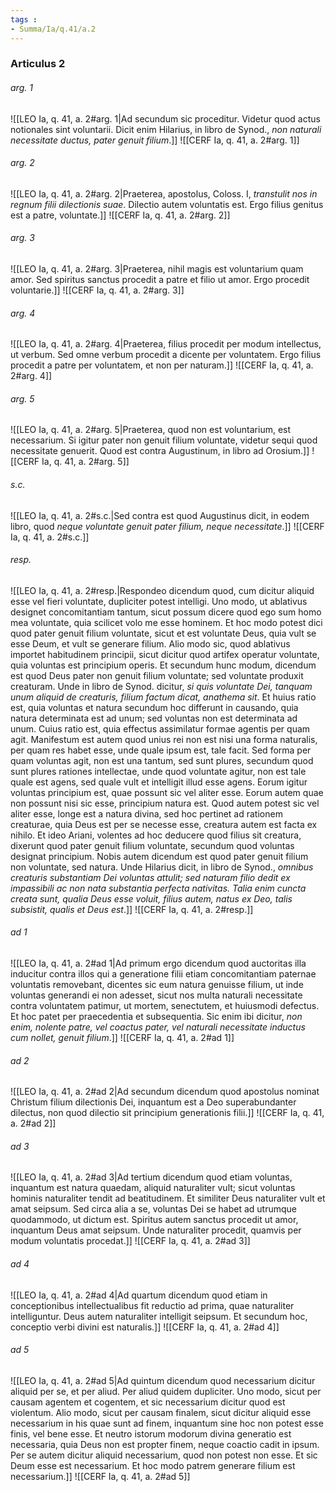 ```yaml
---
tags : 
- Summa/Ia/q.41/a.2
---
```


### Articulus 2

###### arg. 1
![[LEO Ia, q. 41, a. 2#arg. 1|Ad secundum sic proceditur. Videtur quod actus notionales sint voluntarii. Dicit enim Hilarius, in libro de Synod., *non naturali necessitate ductus, pater genuit filium*.]]
![[CERF Ia, q. 41, a. 2#arg. 1]]

###### arg. 2
![[LEO Ia, q. 41, a. 2#arg. 2|Praeterea, apostolus, Coloss. I, *transtulit nos in regnum filii dilectionis suae*. Dilectio autem voluntatis est. Ergo filius genitus est a patre, voluntate.]]
![[CERF Ia, q. 41, a. 2#arg. 2]]

###### arg. 3
![[LEO Ia, q. 41, a. 2#arg. 3|Praeterea, nihil magis est voluntarium quam amor. Sed spiritus sanctus procedit a patre et filio ut amor. Ergo procedit voluntarie.]]
![[CERF Ia, q. 41, a. 2#arg. 3]]

###### arg. 4
![[LEO Ia, q. 41, a. 2#arg. 4|Praeterea, filius procedit per modum intellectus, ut verbum. Sed omne verbum procedit a dicente per voluntatem. Ergo filius procedit a patre per voluntatem, et non per naturam.]]
![[CERF Ia, q. 41, a. 2#arg. 4]]

###### arg. 5
![[LEO Ia, q. 41, a. 2#arg. 5|Praeterea, quod non est voluntarium, est necessarium. Si igitur pater non genuit filium voluntate, videtur sequi quod necessitate genuerit. Quod est contra Augustinum, in libro ad Orosium.]]
![[CERF Ia, q. 41, a. 2#arg. 5]]

###### s.c.
![[LEO Ia, q. 41, a. 2#s.c.|Sed contra est quod Augustinus dicit, in eodem libro, quod *neque voluntate genuit pater filium, neque necessitate*.]]
![[CERF Ia, q. 41, a. 2#s.c.]]

###### resp.
![[LEO Ia, q. 41, a. 2#resp.|Respondeo dicendum quod, cum dicitur aliquid esse vel fieri voluntate, dupliciter potest intelligi. Uno modo, ut ablativus designet concomitantiam tantum, sicut possum dicere quod ego sum homo mea voluntate, quia scilicet volo me esse hominem. Et hoc modo potest dici quod pater genuit filium voluntate, sicut et est voluntate Deus, quia vult se esse Deum, et vult se generare filium. Alio modo sic, quod ablativus importet habitudinem principii, sicut dicitur quod artifex operatur voluntate, quia voluntas est principium operis. Et secundum hunc modum, dicendum est quod Deus pater non genuit filium voluntate; sed voluntate produxit creaturam. Unde in libro de Synod. dicitur, *si quis voluntate Dei, tanquam unum aliquid de creaturis, filium factum dicat, anathema sit*. Et huius ratio est, quia voluntas et natura secundum hoc differunt in causando, quia natura determinata est ad unum; sed voluntas non est determinata ad unum. Cuius ratio est, quia effectus assimilatur formae agentis per quam agit. Manifestum est autem quod unius rei non est nisi una forma naturalis, per quam res habet esse, unde quale ipsum est, tale facit. Sed forma per quam voluntas agit, non est una tantum, sed sunt plures, secundum quod sunt plures rationes intellectae, unde quod voluntate agitur, non est tale quale est agens, sed quale vult et intelligit illud esse agens. Eorum igitur voluntas principium est, quae possunt sic vel aliter esse. Eorum autem quae non possunt nisi sic esse, principium natura est. Quod autem potest sic vel aliter esse, longe est a natura divina, sed hoc pertinet ad rationem creaturae, quia Deus est per se necesse esse, creatura autem est facta ex nihilo. Et ideo Ariani, volentes ad hoc deducere quod filius sit creatura, dixerunt quod pater genuit filium voluntate, secundum quod voluntas designat principium. Nobis autem dicendum est quod pater genuit filium non voluntate, sed natura. Unde Hilarius dicit, in libro de Synod., *omnibus creaturis substantiam Dei voluntas attulit; sed naturam filio dedit ex impassibili ac non nata substantia perfecta nativitas. Talia enim cuncta creata sunt, qualia Deus esse voluit, filius autem, natus ex Deo, talis subsistit, qualis et Deus est*.]]
![[CERF Ia, q. 41, a. 2#resp.]]

###### ad 1
![[LEO Ia, q. 41, a. 2#ad 1|Ad primum ergo dicendum quod auctoritas illa inducitur contra illos qui a generatione filii etiam concomitantiam paternae voluntatis removebant, dicentes sic eum natura genuisse filium, ut inde voluntas generandi ei non adesset, sicut nos multa naturali necessitate contra voluntatem patimur, ut mortem, senectutem, et huiusmodi defectus. Et hoc patet per praecedentia et subsequentia. Sic enim ibi dicitur, *non enim, nolente patre, vel coactus pater, vel naturali necessitate inductus cum nollet, genuit filium*.]]
![[CERF Ia, q. 41, a. 2#ad 1]]

###### ad 2
![[LEO Ia, q. 41, a. 2#ad 2|Ad secundum dicendum quod apostolus nominat Christum filium dilectionis Dei, inquantum est a Deo superabundanter dilectus, non quod dilectio sit principium generationis filii.]]
![[CERF Ia, q. 41, a. 2#ad 2]]

###### ad 3
![[LEO Ia, q. 41, a. 2#ad 3|Ad tertium dicendum quod etiam voluntas, inquantum est natura quaedam, aliquid naturaliter vult; sicut voluntas hominis naturaliter tendit ad beatitudinem. Et similiter Deus naturaliter vult et amat seipsum. Sed circa alia a se, voluntas Dei se habet ad utrumque quodammodo, ut dictum est. Spiritus autem sanctus procedit ut amor, inquantum Deus amat seipsum. Unde naturaliter procedit, quamvis per modum voluntatis procedat.]]
![[CERF Ia, q. 41, a. 2#ad 3]]

###### ad 4
![[LEO Ia, q. 41, a. 2#ad 4|Ad quartum dicendum quod etiam in conceptionibus intellectualibus fit reductio ad prima, quae naturaliter intelliguntur. Deus autem naturaliter intelligit seipsum. Et secundum hoc, conceptio verbi divini est naturalis.]]
![[CERF Ia, q. 41, a. 2#ad 4]]

###### ad 5
![[LEO Ia, q. 41, a. 2#ad 5|Ad quintum dicendum quod necessarium dicitur aliquid per se, et per aliud. Per aliud quidem dupliciter. Uno modo, sicut per causam agentem et cogentem, et sic necessarium dicitur quod est violentum. Alio modo, sicut per causam finalem, sicut dicitur aliquid esse necessarium in his quae sunt ad finem, inquantum sine hoc non potest esse finis, vel bene esse. Et neutro istorum modorum divina generatio est necessaria, quia Deus non est propter finem, neque coactio cadit in ipsum. Per se autem dicitur aliquid necessarium, quod non potest non esse. Et sic Deum esse est necessarium. Et hoc modo patrem generare filium est necessarium.]]
![[CERF Ia, q. 41, a. 2#ad 5]]

